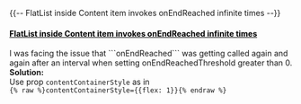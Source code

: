 


{{-- FlatList inside Content item invokes onEndReached infinite times --}}



<div class="panel panel-default panel-faq">
    <div class="panel-heading">
        <a data-toggle="collapse" data-parent="#accordion-cat-1" href="#faq-9" style="color:Black" onMouseOver="this.style.color='#00c497'" onMouseOut="this.style.color='#000000'">
            <h4 class="panel-title">
                FlatList inside Content item invokes onEndReached infinite times
                <span class="pull-right glyphicon glyphicon-resize-vertical"></span>
            </h4>
        </a>
    </div>
    <div id="faq-9" class="panel-collapse collapse">
        <div class="panel-body">
            I was facing the issue that ```onEndReached``` was getting called again and again after an interval when setting onEndReachedThreshold greater than 0.
        </div>
        <div class="panel-footer">
            <b> Solution: </b><br />
            Use prop <code>contentContainerStyle</code> as in<br/>
            <code>{% raw %}contentContainerStyle={{flex: 1}}{% endraw %}</code>
        </div>
    </div>
</div>
